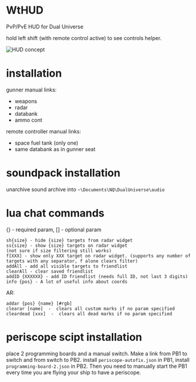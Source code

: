# WtHUD

PvP/PvE HUD for Dual Universe

hold left shift (with remote control active) to see controls helper.

![HUD concept](https://github.com/anatoly-kussul/du-wthud/blob/master/images/1.png)

# installation
gunner manual links:
- weapons
- radar
- databank
- ammo cont

remote controller manual links:
- space fuel tank (only one)
- same databank as in gunner seat


# soundpack installation

unarchive sound archive into `~\Documents\NQ\DualUniverse\audio`


# lua chat commands

{} - required param, [] - optional param
```
sh{size} - hide {size} targets from radar widget
ss{size} - show {size} targets on radar widget
(not sure if size filtering still works)
f[XXX] - show only XXX target on radar widget. (supports any number of targets with any separator, f alone clears filter)
addAll - add all visible targets to friendlist
clearAll - clear saved friendlist
addID {XXXXXX} - add ID friendlist (needs full ID, not last 3 digits)
info {pos} - A lot of useful info about coords
```

AR:
```
addar {pos} {name} [#rgb]
clearar [name]  -  clears all custom marks if no param specified
cleardead [xxx]  -  clears all dead marks if no param specified
```


# periscope scipt installation

place 2 programming boards and a manual switch.
Make a link from PB1 to switch and from switch to PB2.
install `periscope-autofix.json` in PB1, install `programming-board-2.json` in PB2.
Then you need to manually start the PB1 every time you are flying your ship to have a periscope.

